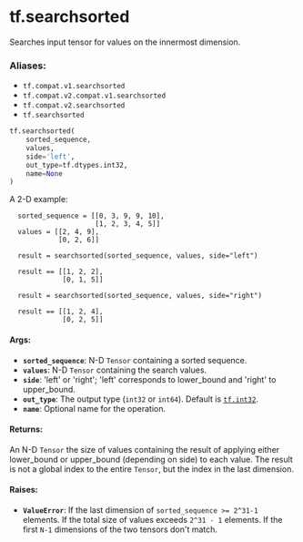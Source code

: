 <div itemscope itemtype="http://developers.google.com/ReferenceObject">
<meta itemprop="name" content="tf.searchsorted" />
<meta itemprop="path" content="Stable" />
</div>

# tf.searchsorted

Searches input tensor for values on the innermost dimension.

### Aliases:

* `tf.compat.v1.searchsorted`
* `tf.compat.v2.compat.v1.searchsorted`
* `tf.compat.v2.searchsorted`
* `tf.searchsorted`

``` python
tf.searchsorted(
    sorted_sequence,
    values,
    side='left',
    out_type=tf.dtypes.int32,
    name=None
)
```

<!-- Placeholder for "Used in" -->

A 2-D example:

```
  sorted_sequence = [[0, 3, 9, 9, 10],
                     [1, 2, 3, 4, 5]]
  values = [[2, 4, 9],
            [0, 2, 6]]

  result = searchsorted(sorted_sequence, values, side="left")

  result == [[1, 2, 2],
             [0, 1, 5]]

  result = searchsorted(sorted_sequence, values, side="right")

  result == [[1, 2, 4],
             [0, 2, 5]]
```

#### Args:


* <b>`sorted_sequence`</b>: N-D `Tensor` containing a sorted sequence.
* <b>`values`</b>: N-D `Tensor` containing the search values.
* <b>`side`</b>: 'left' or 'right'; 'left' corresponds to lower_bound and 'right' to
  upper_bound.
* <b>`out_type`</b>: The output type (`int32` or `int64`).  Default is <a href="../tf.md#int32"><code>tf.int32</code></a>.
* <b>`name`</b>: Optional name for the operation.


#### Returns:

An N-D `Tensor` the size of values containing the result of applying either
lower_bound or upper_bound (depending on side) to each value.  The result
is not a global index to the entire `Tensor`, but the index in the last
dimension.



#### Raises:


* <b>`ValueError`</b>: If the last dimension of `sorted_sequence >= 2^31-1` elements.
            If the total size of values exceeds `2^31 - 1` elements.
            If the first `N-1` dimensions of the two tensors don't match.
